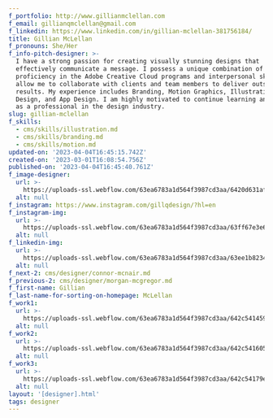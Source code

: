 ```yaml
---
f_portfolio: http://www.gillianmclellan.com
f_email: gillianqmclellan@gmail.com
f_linkedin: https://www.linkedin.com/in/gillian-mclellan-381756184/
title: Gillian McLellan
f_pronouns: She/Her
f_info-pitch-designer: >-
  I have a strong passion for creating visually stunning designs that
  effectively communicate a message. I possess a unique combination of technical
  proficiency in the Adobe Creative Cloud programs and interpersonal skills that
  allow me to collaborate with clients and team members to deliver outstanding
  results. My experience includes Branding, Motion Graphics, Illustration, Web
  Design, and App Design. I am highly motivated to continue learning and growing
  as a professional in the design industry.
slug: gillian-mclellan
f_skills:
  - cms/skills/illustration.md
  - cms/skills/branding.md
  - cms/skills/motion.md
updated-on: '2023-04-04T16:45:15.742Z'
created-on: '2023-03-01T16:08:54.756Z'
published-on: '2023-04-04T16:45:40.761Z'
f_image-designer:
  url: >-
    https://uploads-ssl.webflow.com/63ea6783a1d564f3987cd3aa/6420d631af7ac8f00ef7894e_mclellan-gillian2.jpg
  alt: null
f_instagram: https://www.instagram.com/gillqdesign/?hl=en
f_instagram-img:
  url: >-
    https://uploads-ssl.webflow.com/63ea6783a1d564f3987cd3aa/63ff67e3e6a8a34fd0d96f39_insta%20(1).svg
  alt: null
f_linkedin-img:
  url: >-
    https://uploads-ssl.webflow.com/63ea6783a1d564f3987cd3aa/63ee1b823465de8414c4146a_linked-in-icon.svg
  alt: null
f_next-2: cms/designer/connor-mcnair.md
f_previous-2: cms/designer/morgan-mcgregor.md
f_first-name: Gillian
f_last-name-for-sorting-on-homepage: McLellan
f_work1:
  url: >-
    https://uploads-ssl.webflow.com/63ea6783a1d564f3987cd3aa/642c5414595b06d4569e6b88_mclellan-gillian-grad-show-work-img1.jpg
  alt: null
f_work2:
  url: >-
    https://uploads-ssl.webflow.com/63ea6783a1d564f3987cd3aa/642c541605b98e97eb8a7c85_mclellan-gillian-grad-show-work-img2.jpg
  alt: null
f_work3:
  url: >-
    https://uploads-ssl.webflow.com/63ea6783a1d564f3987cd3aa/642c54179eea425ce050d017_mclellan-gillian-grad-show-work-img3-.jpg
  alt: null
layout: '[designer].html'
tags: designer
---
```




